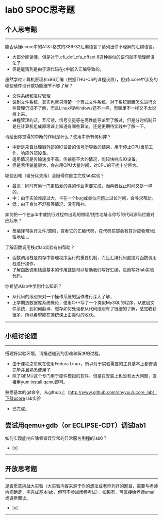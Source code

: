 # lab0 SPOC思考题

## 个人思考题

---

能否读懂ucore中的AT&T格式的X86-32汇编语言？请列出你不理解的汇编语言。
- 大部分能读懂，但是对于.cfi_def_cfa_offset 8这种类似的语句就不能理解语法了。
- 但是能猜到是由于源代码在c中嵌入汇编导致的。

>  

虽然学过计算机原理和x86汇编（根据THU-CS的课程设置），但对ucore中涉及的哪些硬件设计或功能细节不够了解？
-  文件系统和进程管理
-  说到文件系统，其实也就只清楚一个页式文件系统，对于系统层面怎么进行文件管理仍旧不了解，而且Linux和Windows还不一样，而哪里不一样又不太说得上来。
-  进程管理的话，互斥锁、信号变量等在高性能导论里了解过，但是分时机制只是在计算机组成原理课上知道有哪些算法，还是更期待实践中了解一下。

>   

请给出你觉得的中断的作用是什么？使用中断有何利弊？
- 中断是来自处理器外部的IO设备的信号所导致的结果，用于停止CPU当前工作，响应外部设备。
- 适用情况是传输速度不高，传输量不大的情况，能较快响应IO设备。
- 但是若传输量很大，会占用CPU大量时间，对CPU的干扰十分巨大。

>   

哪些困难（请分优先级）会阻碍你自主完成lab实验？
- 最高：同时有另一门更热爱的课的作业需要完成，而两者截止时间又是一样的。
- 中：由于实验难度过大，卡在一个bug或类似问题上过长时间，会寻求帮助。
- 低：由于身体不舒服等情况，没有精神。

>   

如何把一个在gdb中或执行过程中出现的物理/线性地址与你写的代码源码位置对应起来？
- 反编译可执行文件/源码，查看它的汇编代码，在代码前部会有其对应物理/线性地址，。

>   

了解函数调用栈对lab实验有何帮助？
- 函数调用栈是内存中管理程序运行的重要机制，而且汇编代码直接对函数调用栈进行操作，
- 了解函数调用栈最基本的作用就是可以帮助我们写好汇编，进而写好lab实验代码。

>   

你希望从lab中学到什么知识？
- 从代码的级别来对一个操作系统的运作进行深入了解，
- 上学期选数据库系统概论，便用C++写了一个类似MySQL的程序，从底层文件系统，到如何翻译、缓存如何处理都从代码级别有了很细的了解，感觉收获很多，所以希望能在操统课上由类似的收获。

>   

---

## 小组讨论题

---

搭建好实验环境，请描述碰到的困难和解决的过程。
- 由于课程之前就在使用Fedora Linux，所以对于实验需要的工具基本上都安装完毕并且熟悉使用了
- 除了QEMU这个专门用于硬件模拟的软件，但是在安装上也没有太大问题，直接用yum install qemu即可。

> 

熟悉基本的git命令，从github上（http://www.github.com/chyyuu/ucore_lab）下载ucore lab实验
- 已完成。

> 

尝试用qemu+gdb（or ECLIPSE-CDT）调试lab1
-   

> 

如何实现能响应除零错误异常的异常服务例程的lab0？
- [x]  

> 

---

## 开放思考题

---

是否愿意挑战大实验（大实验内容来源于你的想法或老师列好的题目，需要与老师协商确定，需完成基本lab，但可不参加闭卷考试），如果有，可直接给老师email或课后面谈。
- [x]  

>  

---
